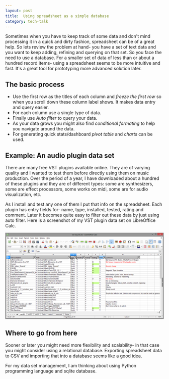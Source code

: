 ```yaml
---
layout: post
title:  Using spreadsheet as a simple database
category: tech-talk
---
```

Sometimes when you have to keep track of some data and don't mind processing it in a quick and dirty fashion, spreadsheet can be of a great help. So lets review the problem at hand- you have a set of text data and you want to keep adding, refining and querying on that set. So you face the need to use a database. For a smaller set of data of less than or about a hundred record items- using a spreadsheet seems to be more intuitive and fast. It's a great tool for prototyping more advanced solution later.
<!--more-->

## The basic process

- Use the first row as the titles of each column and *freeze the first row* so when you scroll down these column label shows. It makes data entry and query easier.
- For each column use a single type of data.
- Finally use *Auto filter* to query your data.
- As your data grows you might also find *conditional formating* to help you navigate around the data.
- For generating quick stats/dashboard *pivot table* and *charts* can be used.

## Example: An audio plugin data set

There are many free VST plugins available online. They are of varying quality and I wanted to test them before directly using them on music production. Over the period of a year, I have downloaded about a hundred of these plugins and they are of different types: some are synthesizers, some are effect processors, some works on midi, some are for audio visualization, etc.

As I install and test any one of them I put that info on the spreadsheet. Each plugin has entry fields for- name, type, installed, tested, rating and comment. Later it becomes quite easy to filter out these data by just using auto filter. Here is a screenshot of my VST plugin data set on LibreOffice Calc.

![Using spreadsheet for small data set](/images/001-spreadsheet-or8.png)

## Where to go from here

Sooner or later you might need more flexibility and scalability- in that case you might consider using a relational database. Exporting spreadsheet data to CSV and importing that into a database seems like a good idea.

For my data set management, I am thinking about using Python programming language and sqlite database.